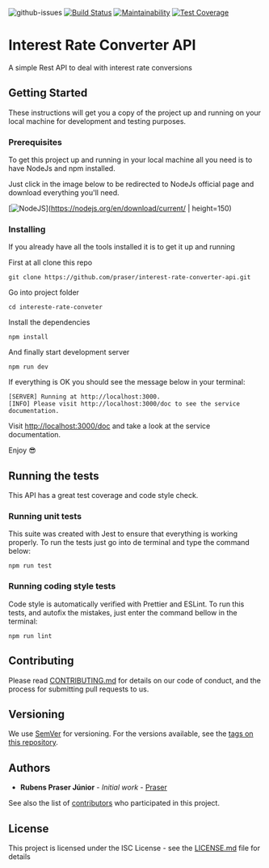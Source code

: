 ![github-issues](https://img.shields.io/github/issues/praser/interest-rate-converter-api.svg) [![Build Status](https://travis-ci.com/praser/interest-rate-converter-api.svg?branch=master)](https://travis-ci.com/praser/interest-rate-converter-api) [![Maintainability](https://api.codeclimate.com/v1/badges/1427bfa05f0c749c2ba5/maintainability)](https://codeclimate.com/github/praser/interest-tax-conversor/maintainability) [![Test Coverage](https://api.codeclimate.com/v1/badges/1427bfa05f0c749c2ba5/test_coverage)](https://codeclimate.com/github/praser/interest-tax-conversor/test_coverage)

# Interest Rate Converter API

A simple Rest API to deal with interest rate conversions

## Getting Started

These instructions will get you a copy of the project up and running on your local machine for development and testing purposes.

### Prerequisites

To get this project up and running in your local machine all you need is to have NodeJs and npm installed.

Just click in the image below to be redirected to NodeJs official page and download everything you'll need.

[![NodeJS](https://nodejs.org/static/images/logo.svg)](https://nodejs.org/en/download/current/ | height=150)

### Installing

If you already have all the tools installed it is to get it up and running

First at all clone this repo

```
git clone https://github.com/praser/interest-rate-converter-api.git
```

Go into project folder

```
cd intereste-rate-conveter
```

Install the dependencies

```
npm install
```

And finally start development server

```
npm run dev
```

If everything is OK you should see the message below in your terminal:

```
[SERVER] Running at http://localhost:3000.
[INFO] Please visit http://localhost:3000/doc to see the service documentation.
```

Visit [http://localhost:3000/doc]() and take a look at the service documentation.

Enjoy :sunglasses:

## Running the tests

This API has a great test coverage and code style check.

### Running unit tests

This suite was created with Jest to ensure that everything is working properly. To run the tests just go into de terminal and type the command below:

```
npm run test
```

### Running coding style tests

Code style is automatically verified with Prettier and ESLint. To run this tests, and autofix the mistakes, just enter the command bellow in the terminal:

```
npm run lint
```

## Contributing

Please read [CONTRIBUTING.md](https://gist.github.com/PurpleBooth/b24679402957c63ec426) for details on our code of conduct, and the process for submitting pull requests to us.

## Versioning

We use [SemVer](http://semver.org/) for versioning. For the versions available, see the [tags on this repository](https://github.com/praser/interest-rate-converter-api/tags).

## Authors

* **Rubens Praser Júnior** - *Initial work* - [Praser](https://github.com/praser)

See also the list of [contributors](https://github.com/praser/interest-rate-converter-api/graphs/contributors) who participated in this project.

## License

This project is licensed under the ISC License - see the [LICENSE.md](LICENSE.md) file for details
